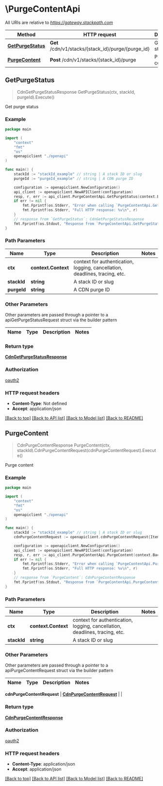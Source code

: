 # \PurgeContentApi

All URIs are relative to *https://gateway.stackpath.com*

Method | HTTP request | Description
------------- | ------------- | -------------
[**GetPurgeStatus**](PurgeContentApi.md#GetPurgeStatus) | **Get** /cdn/v1/stacks/{stack_id}/purge/{purge_id} | Get purge status
[**PurgeContent**](PurgeContentApi.md#PurgeContent) | **Post** /cdn/v1/stacks/{stack_id}/purge | Purge content



## GetPurgeStatus

> CdnGetPurgeStatusResponse GetPurgeStatus(ctx, stackId, purgeId).Execute()

Get purge status

### Example

```go
package main

import (
    "context"
    "fmt"
    "os"
    openapiclient "./openapi"
)

func main() {
    stackId := "stackId_example" // string | A stack ID or slug
    purgeId := "purgeId_example" // string | A CDN purge ID

    configuration := openapiclient.NewConfiguration()
    api_client := openapiclient.NewAPIClient(configuration)
    resp, r, err := api_client.PurgeContentApi.GetPurgeStatus(context.Background(), stackId, purgeId).Execute()
    if err != nil {
        fmt.Fprintf(os.Stderr, "Error when calling `PurgeContentApi.GetPurgeStatus``: %v\n", err)
        fmt.Fprintf(os.Stderr, "Full HTTP response: %v\n", r)
    }
    // response from `GetPurgeStatus`: CdnGetPurgeStatusResponse
    fmt.Fprintf(os.Stdout, "Response from `PurgeContentApi.GetPurgeStatus`: %v\n", resp)
}
```

### Path Parameters


Name | Type | Description  | Notes
------------- | ------------- | ------------- | -------------
**ctx** | **context.Context** | context for authentication, logging, cancellation, deadlines, tracing, etc.
**stackId** | **string** | A stack ID or slug | 
**purgeId** | **string** | A CDN purge ID | 

### Other Parameters

Other parameters are passed through a pointer to a apiGetPurgeStatusRequest struct via the builder pattern


Name | Type | Description  | Notes
------------- | ------------- | ------------- | -------------



### Return type

[**CdnGetPurgeStatusResponse**](cdnGetPurgeStatusResponse.md)

### Authorization

[oauth2](../README.md#oauth2)

### HTTP request headers

- **Content-Type**: Not defined
- **Accept**: application/json

[[Back to top]](#) [[Back to API list]](../README.md#documentation-for-api-endpoints)
[[Back to Model list]](../README.md#documentation-for-models)
[[Back to README]](../README.md)


## PurgeContent

> CdnPurgeContentResponse PurgeContent(ctx, stackId).CdnPurgeContentRequest(cdnPurgeContentRequest).Execute()

Purge content



### Example

```go
package main

import (
    "context"
    "fmt"
    "os"
    openapiclient "./openapi"
)

func main() {
    stackId := "stackId_example" // string | A stack ID or slug
    cdnPurgeContentRequest := openapiclient.cdnPurgeContentRequest{Items: []PurgeContentRequestItem{openapiclient.PurgeContentRequestItem{Url: "Url_example", Recursive: false, InvalidateOnly: false, PurgeAllDynamic: false, Headers: []string{"Headers_example"), PurgeSelector: []PurgeContentRequestPurgeSelector{openapiclient.PurgeContentRequestPurgeSelector{SelectorType: openapiclient.PurgeContentRequestPurgeSelectorType{}, SelectorName: "SelectorName_example", SelectorValue: "SelectorValue_example", SelectorValueDelimiter: "SelectorValueDelimiter_example"})})} // CdnPurgeContentRequest | 

    configuration := openapiclient.NewConfiguration()
    api_client := openapiclient.NewAPIClient(configuration)
    resp, r, err := api_client.PurgeContentApi.PurgeContent(context.Background(), stackId, cdnPurgeContentRequest).Execute()
    if err != nil {
        fmt.Fprintf(os.Stderr, "Error when calling `PurgeContentApi.PurgeContent``: %v\n", err)
        fmt.Fprintf(os.Stderr, "Full HTTP response: %v\n", r)
    }
    // response from `PurgeContent`: CdnPurgeContentResponse
    fmt.Fprintf(os.Stdout, "Response from `PurgeContentApi.PurgeContent`: %v\n", resp)
}
```

### Path Parameters


Name | Type | Description  | Notes
------------- | ------------- | ------------- | -------------
**ctx** | **context.Context** | context for authentication, logging, cancellation, deadlines, tracing, etc.
**stackId** | **string** | A stack ID or slug | 

### Other Parameters

Other parameters are passed through a pointer to a apiPurgeContentRequest struct via the builder pattern


Name | Type | Description  | Notes
------------- | ------------- | ------------- | -------------

 **cdnPurgeContentRequest** | [**CdnPurgeContentRequest**](CdnPurgeContentRequest.md) |  | 

### Return type

[**CdnPurgeContentResponse**](cdnPurgeContentResponse.md)

### Authorization

[oauth2](../README.md#oauth2)

### HTTP request headers

- **Content-Type**: application/json
- **Accept**: application/json

[[Back to top]](#) [[Back to API list]](../README.md#documentation-for-api-endpoints)
[[Back to Model list]](../README.md#documentation-for-models)
[[Back to README]](../README.md)


